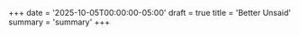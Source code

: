 +++
date = '2025-10-05T00:00:00-05:00'
draft = true
title = 'Better Unsaid'
summary = 'summary'
+++

